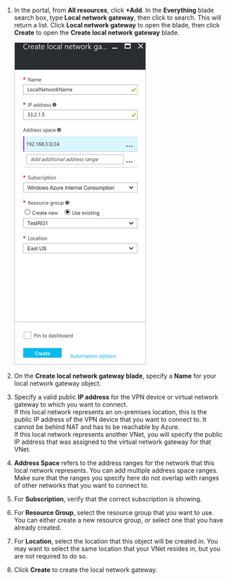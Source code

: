 1. In the portal, from **All resources**, click **+Add**. In the **Everything** blade search box, type **Local network gateway**, then click to search. This will return a list. Click **Local network gateway** to open the blade, then click **Create** to open the **Create local network gateway** blade.
   
    ![create local network gateway](./media/vpn-gateway-add-lng-rm-portal-include/newlng.png)

2. On the **Create local network gateway blade**, specify a **Name** for your local network gateway object.
3. Specify a valid public **IP address** for the VPN device or virtual network gateway to which you want to connect.<br>If this local network represents an on-premises location, this is the public IP address of the VPN device that you want to connect to. It cannot be behind NAT and has to be reachable by Azure.<br>If this local network represents another VNet, you will specify the public IP address that was assigned to the virtual network gateway for that VNet.<br>
4. **Address Space** refers to the address ranges for the network that this local network represents. You can add multiple address space ranges. Make sure that the ranges you specify here do not overlap with ranges of other networks that you want to connect to.
5. For **Subscription**, verify that the correct subscription is showing.
6. For **Resource Group**, select the resource group that you want to use. You can either create a new resource group, or select one that you have already created.
7. For **Location**, select the location that this object will be created in. You may want to select the same location that your VNet resides in, but you are not required to do so.
8. Click **Create** to create the local network gateway.

